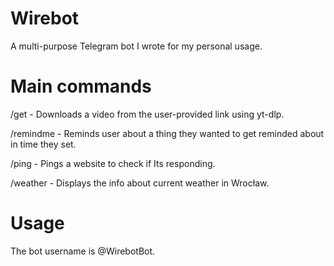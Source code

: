 # Wirebot
A multi-purpose Telegram bot I wrote for my personal usage.

# Main commands
/get - Downloads a video from the user-provided link using yt-dlp.

/remindme - Reminds user about a thing they wanted to get reminded about in time they set.

/ping - Pings a website to check if Its responding.

/weather - Displays the info about current weather in Wrocław.

# Usage

The bot username is @WirebotBot.
